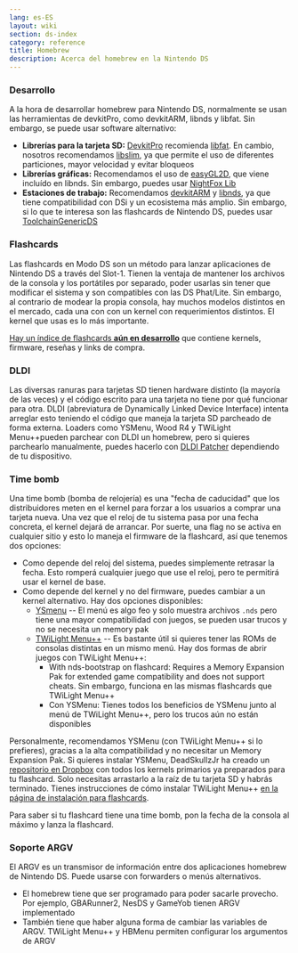 ```yaml
---
lang: es-ES
layout: wiki
section: ds-index
category: reference
title: Homebrew
description: Acerca del homebrew en la Nintendo DS
---
```


### Desarrollo

A la hora de desarrollar homebrew para Nintendo DS, normalmente se usan las herramientas de devkitPro, como devkitARM, libnds y libfat. Sin embargo, se puede usar software alternativo:

- **Librerías para la tarjeta SD:** [DevkitPro](https://devkitpro.org/) recomienda [libfat](https://github.com/devkitPro/libfat). En cambio, nosotros recomendamos [libslim](https://github.com/DS-Homebrew/libslim/), ya que permite el uso de diferentes particiones, mayor velocidad y evitar bloqueos
- **Librerías gráficas:** Recomendamos el uso de [easyGL2D](http://rel.phatcode.net/junk.php?id=117), que viene incluído en libnds. Sin embargo, puedes usar [NightFox Lib](https://github.com/knightfox75/nds_nflib)
- **Estaciones de trabajo:** Recomendamos [devkitARM](https://devkitpro.org/wiki/Getting_Started) y [libnds](https://libnds.devkitpro.org/), ya que tiene compatibilidad con DSi y un ecosistema más amplio. Sin embargo, si lo que te interesa son las flashcards de Nintendo DS, puedes usar [ToolchainGenericDS](https://bitbucket.org/Coto88/toolchaingenericds)

### Flashcards

Las flashcards en Modo DS son un método para lanzar aplicaciones de Nintendo DS a través del Slot-1. Tienen la ventaja de mantener los archivos de la consola y los portátiles por separado, poder usarlas sin tener que modificar el sistema y son compatibles con las DS Phat/Lite. Sin embargo, al contrario de modear la propia consola, hay muchos modelos distintos en el mercado, cada una con con un kernel con requerimientos distintos. El kernel que usas es lo más importante.

[Hay un índice de flashcards **aún en desarrollo**](https://nightyoshi370.github.io/mm-github-pages-starter/) que contiene kernels, firmware, reseñas y links de compra.

### DLDI

Las diversas ranuras para tarjetas SD tienen hardware distinto (la mayoría de las veces) y el código escrito para una tarjeta no tiene por qué funcionar para otra. DLDI (abreviatura de Dynamically Linked Device Interface) intenta arreglar esto teniendo el código que maneja la tarjeta SD parcheado de forma externa. Loaders como YSMenu, Wood R4 y TWiLight Menu++pueden parchear con DLDI un homebrew, pero si quieres parchearlo manualmente, puedes hacerlo con [DLDI Patcher](https://www.chishm.com/DLDI#tools) dependiendo de tu dispositivo.

### Time bomb

Una time bomb (bomba de relojería) es una "fecha de caducidad" que los distribuidores meten en el kernel para forzar a los usuarios a comprar una tarjeta nueva. Una vez que el reloj de tu sistema pasa por una fecha concreta, el kernel dejará de arrancar. Por suerte, una flag no se activa en cualquier sitio y esto lo maneja el firmware de la flashcard, así que tenemos dos opciones:

- Como depende del reloj del sistema, puedes simplemente retrasar la fecha. Esto romperá cualquier juego que use el reloj, pero te permitirá usar el kernel de base.
- Como depende del kernel y no del firmware, puedes cambiar a un kernel alternativo. Hay dos opciones disponibles:
   - [YSmenu](https://gbatemp.net/threads/retrogamefan-updates-releases.267243/) -- El menú es algo feo y solo muestra archivos `.nds` pero tiene una mayor compatibilidad con juegos, se pueden usar trucos y no se necesita un memory pak
   - [TWiLight Menu++](https://github.com/DS-Homebrew/TWiLightMenu) -- Es bastante útil si quieres tener las ROMs de consolas distintas en un mismo menú. Hay dos formas de abrir juegos con TWiLight Menu++:
      - With nds-bootstrap on flashcard: Requires a Memory Expansion Pak for extended game compatibility and does not support cheats. Sin embargo, funciona en las mismas flashcards que TWiLight Menu++
      - Con YSMenu: Tienes todos los beneficios de YSMenu junto al menú de TWiLight Menu++, pero los trucos aún no están disponibles

Personalmente, recomendamos YSMenu (con TWiLight Menu++ si lo prefieres), gracias a la alta compatibilidad y no necesitar un Memory Expansion Pak. Si quieres instalar YSMenu, DeadSkullzJr ha creado un [repositorio en Dropbox](https://www.dropbox.com/sh/egadrhxj8gimu5t/AACv2KqWmeXEHkxoYRluobxha?dl=0) con todos los kernels primarios ya preparados para tu flashcard. Solo necesitas arrastarlo a la raíz de tu tarjeta SD y habrás terminado. Tienes instrucciones de cómo instalar TWiLight Menu++ [en la página de instalación para flashcards](../twilightmenu/installing-flashcard).

Para saber si tu flashcard tiene una time bomb, pon la fecha de la consola al máximo y lanza la flashcard.

### Soporte ARGV
El ARGV es un transmisor de información entre dos aplicaciones homebrew de Nintendo DS. Puede usarse con forwarders o menús alternativos.

- El homebrew tiene que ser programado para poder sacarle provecho. Por ejemplo, GBARunner2, NesDS y GameYob tienen ARGV implementado
- También tiene que haber alguna forma de cambiar las variables de ARGV. TWiLight Menu++ y HBMenu permiten configurar los argumentos de ARGV
